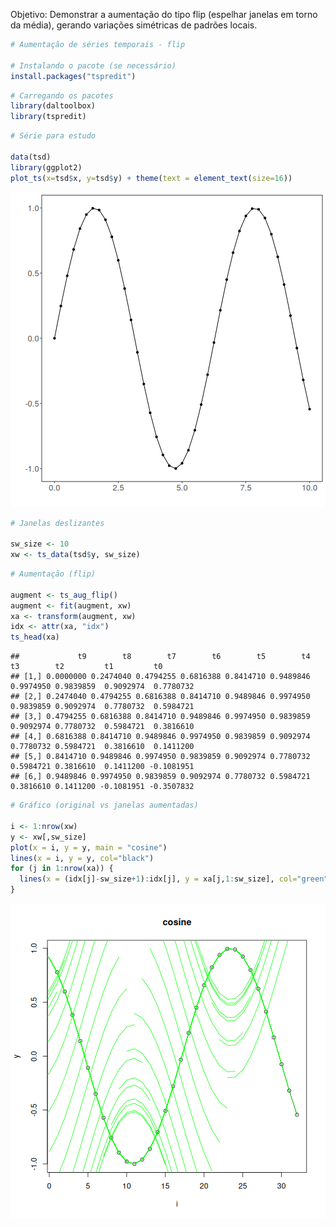 Objetivo: Demonstrar a aumentação do tipo flip (espelhar janelas em torno da média), gerando variações simétricas de padrões locais.


``` r
# Aumentação de séries temporais - flip

# Instalando o pacote (se necessário)
install.packages("tspredit")
```


``` r
# Carregando os pacotes
library(daltoolbox)
library(tspredit) 
```



``` r
# Série para estudo

data(tsd)
library(ggplot2)
plot_ts(x=tsd$x, y=tsd$y) + theme(text = element_text(size=16))
```

![plot of chunk unnamed-chunk-3](fig/ts_aug_flip/unnamed-chunk-3-1.png)


``` r
# Janelas deslizantes

sw_size <- 10
xw <- ts_data(tsd$y, sw_size)
```


``` r
# Aumentação (flip)

augment <- ts_aug_flip()
augment <- fit(augment, xw)
xa <- transform(augment, xw)
idx <- attr(xa, "idx")
ts_head(xa)
```

```
##             t9        t8        t7        t6        t5        t4        t3        t2         t1         t0
## [1,] 0.0000000 0.2474040 0.4794255 0.6816388 0.8414710 0.9489846 0.9974950 0.9839859  0.9092974  0.7780732
## [2,] 0.2474040 0.4794255 0.6816388 0.8414710 0.9489846 0.9974950 0.9839859 0.9092974  0.7780732  0.5984721
## [3,] 0.4794255 0.6816388 0.8414710 0.9489846 0.9974950 0.9839859 0.9092974 0.7780732  0.5984721  0.3816610
## [4,] 0.6816388 0.8414710 0.9489846 0.9974950 0.9839859 0.9092974 0.7780732 0.5984721  0.3816610  0.1411200
## [5,] 0.8414710 0.9489846 0.9974950 0.9839859 0.9092974 0.7780732 0.5984721 0.3816610  0.1411200 -0.1081951
## [6,] 0.9489846 0.9974950 0.9839859 0.9092974 0.7780732 0.5984721 0.3816610 0.1411200 -0.1081951 -0.3507832
```


``` r
# Gráfico (original vs janelas aumentadas)

i <- 1:nrow(xw)
y <- xw[,sw_size]
plot(x = i, y = y, main = "cosine")
lines(x = i, y = y, col="black")
for (j in 1:nrow(xa)) {
  lines(x = (idx[j]-sw_size+1):idx[j], y = xa[j,1:sw_size], col="green")
}
```

![plot of chunk unnamed-chunk-6](fig/ts_aug_flip/unnamed-chunk-6-1.png)

